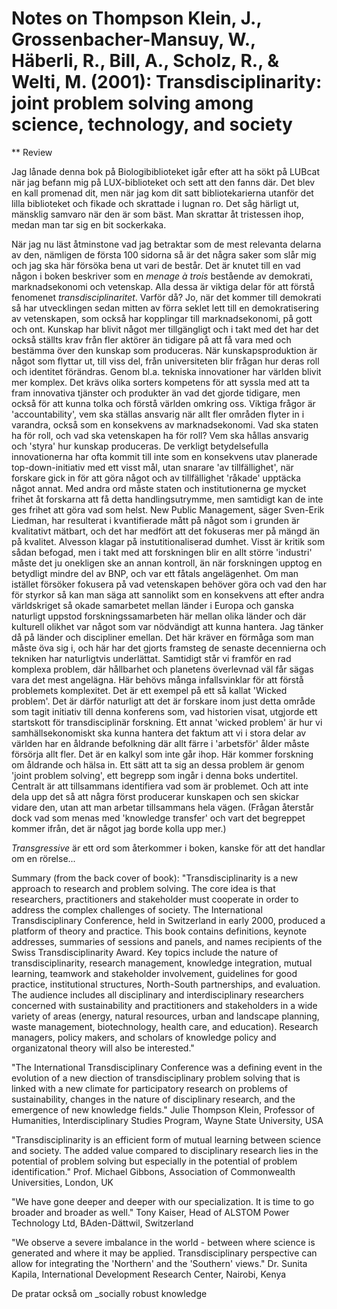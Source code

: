 # Notes on Thompson Klein, J., Grossenbacher-Mansuy, W., Häberli, R., Bill, A., Scholz, R., & Welti, M. (2001): Transdisciplinarity: joint problem solving among science, technology, and society


** Review

Jag lånade denna bok på Biologibiblioteket igår efter att ha sökt på LUBcat när jag befann mig på LUX-biblioteket och sett att den fanns där. Det blev en kall promenad dit, men när jag kom dit satt bibliotekarierna utanför det lilla biblioteket och fikade och skrattade i lugnan ro. Det såg härligt ut, mänsklig samvaro när den är som bäst. Man skrattar åt tristessen ihop, medan man tar sig en bit sockerkaka.

När jag nu läst åtminstone vad jag betraktar som de mest relevanta delarna av den, nämligen de första 100 sidorna så är det några saker som slår mig och jag ska här försöka bena ut vari de består. Det är knutet till en vad någon i boken beskriver som en _menage à trois_ bestående av demokrati, marknadsekonomi och vetenskap. Alla dessa är viktiga delar för att förstå fenomenet _transdisciplinaritet_. Varför då? Jo, när det kommer till demokrati så har utvecklingen sedan mitten av förra seklet lett till en demokratisering av vetenskapen, som också har kopplingar till marknadsekonomi, på gott och ont. Kunskap har blivit något mer tillgängligt och i takt med det har det också ställts krav från fler aktörer än tidigare på att få vara med och bestämma över den kunskap som produceras. När kunskapsproduktion är något som flyttar ut, till viss del, från universiteten blir frågan hur deras roll och identitet förändras. Genom bl.a. tekniska innovationer har världen blivit mer komplex. Det krävs olika sorters kompetens för att syssla med att ta fram innovativa tjänster och produkter än vad det gjorde tidigare, men också för att kunna tolka och förstå världen omkring oss. Viktiga frågor är 'accountability', vem ska ställas ansvarig när allt fler områden flyter in i varandra, också som en konsekvens av marknadsekonomi. Vad ska staten ha för roll, och vad ska vetenskapen ha för roll? Vem ska hållas ansvarig och 'styra' hur kunskap produceras. De verkligt betydelsefulla innovationerna har ofta kommit till inte som en konsekvens utav planerade top-down-initiativ med ett visst mål, utan snarare 'av tillfällighet', när forskare gick in för att göra något och av tillfällighet 'råkade' upptäcka något annat. Med andra ord måste staten och institutionerna ge mycket frihet åt forskarna att få detta handlingsutrymme, men samtidigt kan de inte ges frihet att göra vad som helst. New Public Management, säger Sven-Erik Liedman, har resulterat i kvantifierade mått på något som i grunden är kvalitativt mätbart, och det har medfört att det fokuseras mer på mängd än på kvalitet. Alvesson klagar på instutitionaliserad dumhet. Visst är kritik som sådan befogad, men i takt med att forskningen blir en allt större 'industri' måste det ju onekligen ske an annan kontroll, än när forskningen upptog en betydligt mindre del av BNP, och var ett fåtals angelägenhet. Om man istället försöker fokusera på vad vetenskapen behöver göra och vad den har för styrkor så kan man säga att sannolikt som en konsekvens att efter andra världskriget så okade samarbetet mellan länder i Europa och ganska naturligt uppstod forskningssamarbeten här mellan olika länder och där kulturell olikhet var något som var nödvändigt att kunna hantera. Jag tänker då på länder och discipliner emellan. Det här kräver en förmåga som man måste öva sig i, och här har det gjorts framsteg de senaste decennierna och tekniken har naturligtvis underlättat. Samtidigt står vi framför en rad komplexa problem, där hållbarhet och planetens överlevnad väl får sägas vara det mest angelägna. Här behövs många infallsvinklar för att förstå problemets komplexitet. Det är ett exempel på ett så kallat 'Wicked problem'. Det är därför naturligt att det är forskare inom just detta område som tagit initiativ till denna konferens som, vad historien visat, utgjorde ett startskott  för transdisciplinär forskning. Ett annat 'wicked problem' är hur vi samhällsekonomiskt ska kunna hantera det faktum att vi i stora delar av världen har en åldrande befolkning där allt färre i 'arbetsför' ålder måste försörja allt fler. Det är en kalkyl som inte går ihop. Här kommer forskning om åldrande och hälsa in. Ett sätt att ta sig an dessa problem är genom 'joint problem solving', ett begrepp som ingår i denna boks undertitel. Centralt är att tillsammans identifiera vad som är problemet. Och att inte dela upp det så att några först producerar kunskapen och sen skickar vidare den, utan att man arbetar tillsammans hela vägen. (Frågan återstår dock vad som menas med 'knowledge transfer' och vart det begreppet kommer ifrån, det är något jag borde kolla upp mer.)

_Transgressive_ är ett ord som återkommer i boken, kanske för att det handlar om en rörelse...

Summary (from the back cover of book):
"Transdisciplinarity is a new approach to research and problem solving. The core idea is that researchers, practitioners and stakeholder must cooperate in order to address the complex challenges of society. The International Transdisciplinary Conference, held in Switzerland in early 2000, produced a platform of theory and practice. This book contains definitions, keynote addresses, summaries of sessions and panels, and names recipients of the Swiss Transdisciplinarity Award. Key topics include the nature of transdisciplinarity, research management, knowledge integration, mutual learning, teamwork and stakeholder involvement, guidelines for good practice, institutional structures, North-South partnerships, and evaluation. The audience includes all disciplinary and interdisciplinary researchers concerned with sustainability and practitioners and stakeholders in a wide variety of areas (energy, natural resources, urban and landscape planning, waste management, biotechnology, health care, and education). Research managers, policy makers, and scholars of knowledge policy and organizatonal theory will also be interested."

"The International Transdisciplinary Conference was a defining event in the evolution of a new diection of transdisciplinary problem solving that is linked with a new climate for participatory research on problems of sustainability, changes in the nature of  disciplinary research, and the emergence of new knowledge fields."
Julie Thompson Klein, Professor of Humanities, Interdisciplinary Studies Program, Wayne State University, USA

"Transdisciplinarity is an efficient form of mutual learning between science and society. The added value compared to disciplinary research lies in the potential of problem solving but especially in the potential of problem identification."
Prof. Michael Gibbons, Association of Commonwealth Universities, London, UK

"We have gone deeper and deeper with our specialization. It is time to go broader and broader as well."
Tony Kaiser, Head of ALSTOM Power Technology Ltd, BAden-Dättwil, Switzerland

"We observe a severe imbalance in the world - between where science is generated and where it may be applied. Transdisciplinary perspective can allow for integrating the 'Northern' and the 'Southern' views."
Dr. Sunita Kapila, International Development Research Center, Nairobi, Kenya

De pratar också om _socially robust knowledge
